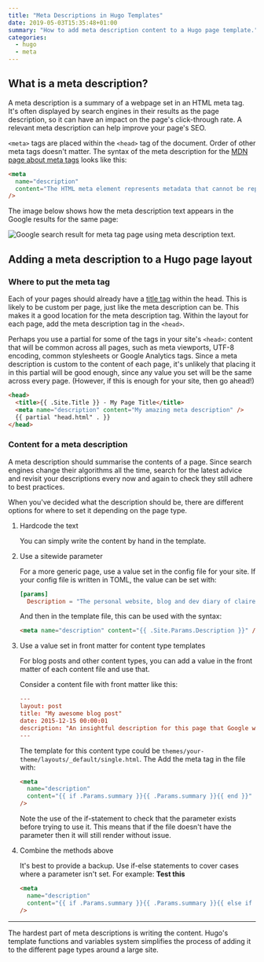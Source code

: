```yaml
---
title: "Meta Descriptions in Hugo Templates"
date: 2019-05-03T15:35:48+01:00
summary: "How to add meta description content to a Hugo page template."
categories:
  - hugo
  - meta
---
```


## What is a meta description?

A meta description is a summary of a webpage set in an HTML meta tag. It's often displayed by search engines in their results as the page description, so it can have an impact on the page's click-through rate. A relevant meta description can help improve your page's SEO.

`<meta>` tags are placed within the `<head>` tag of the document. Order of other meta tags doesn't matter. The syntax of the meta description for the [MDN page about meta tags](https://developer.mozilla.org/en-US/docs/Web/HTML/Element/meta) looks like this:

```html
<meta
  name="description"
  content="The HTML meta element represents metadata that cannot be represented by other HTML meta-related elements, like base, link, script, style or title."
/>
```

The image below shows how the meta description text appears in the Google results for the same page:

![Google search result for meta tag page using meta description text.](/images/meta-description-search-result.png)

## Adding a meta description to a Hugo page layout

### Where to put the meta tag

Each of your pages should already have a [title tag](https://developer.mozilla.org/en-US/docs/Web/HTML/Element/title) within the head. This is likely to be custom per page, just like the meta description can be. This makes it a good location for the meta description tag. Within the layout for each page, add the meta description tag in the `<head>`.

Perhaps you use a partial for some of the tags in your site's `<head>`: content that will be common across all pages, such as meta viewports, UTF-8 encoding, common stylesheets or Google Analytics tags. Since a meta description is custom to the content of each page, it's unlikely that placing it in this partial will be good enough, since any value you set will be the same across every page. (However, if this is enough for your site, then go ahead!)

```html
<head>
  <title>{{ .Site.Title }} - My Page Title</title>
  <meta name="description" content="My amazing meta description" />
  {{ partial "head.html" . }}
</head>
```

### Content for a meta description

A meta description should summarise the contents of a page. Since search engines change their algorithms all the time, search for the latest advice and revisit your descriptions every now and again to check they still adhere to best practices.

When you've decided what the description should be, there are different options for where to set it depending on the page type.

1. Hardcode the text

   You can simply write the content by hand in the template.

2. Use a sitewide parameter

   For a more generic page, use a value set in the config file for your site. If your config file is written in TOML, the value can be set with:

   ```toml
   [params]
     Description = "The personal website, blog and dev diary of clairecodes"
   ```

   And then in the template file, this can be used with the syntax:

   ```html
   <meta name="description" content="{{ .Site.Params.Description }}" />
   ```

3. Use a value set in front matter for content type templates

   For blog posts and other content types, you can add a value in the front matter of each content file and use that.

   Consider a content file with front matter like this:

   ```toml
   ---
   layout: post
   title: "My awesome blog post"
   date: 2015-12-15 00:00:01
   description: "An insightful description for this page that Google will like"
   ---
   ```

   The template for this content type could be `themes/your-theme/layouts/_default/single.html`. The Add the meta tag in the file with:

   ```html
   <meta
     name="description"
     content="{{ if .Params.summary }}{{ .Params.summary }}{{ end }}"
   />
   ```

   Note the use of the if-statement to check that the parameter exists before trying to use it. This means that if the file doesn't have the parameter then it will still render without issue.

4. Combine the methods above

   It's best to provide a backup. Use if-else statements to cover cases where a parameter isn't set. For example:
   **Test this**

   ```html
   <meta
     name="description"
     content="{{ if .Params.summary }}{{ .Params.summary }}{{ else if .Site.Params.Description }}{{ .Site.Params.Description }}{{ else }}Something hardcoded{{ end }}"
   />
   ```

---

The hardest part of meta descriptions is writing the content. Hugo's template functions and variables system simplifies the process of adding it to the different page types around a large site.
